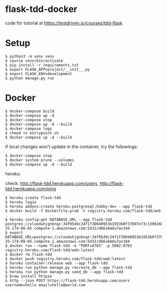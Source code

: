 # flask-tdd-docker
code for tutorial at https://testdriven.io/courses/tdd-flask

# Setup

```
$ python3 -m venv venv
$ source venv/bin/activate
$ pip install -r requirements.txt
$ export FLASK_APP=project/__init__.py
$ export FLASK_ENV=development
$ python manage.py run
```

# Docker

```
$ docker-compose build
$ docker-compose up -d
$ docker-compose stop
$ docker-compose up -d --build
$ docker-compose logs
$ chmod +x entrypoint.sh
$ docker-compose up -d --build
```

If local changes won't update in the container, try the followings:

```
$ docker-compose stop
$ docker system prune --volumes
$ docker-compose up -d --build
```

heroku:

check: http://flask-tdd.herokuapp.com/users, http://flask-tdd.herokuapp.com/ping

```
$ heroku create flask-tdd
$ heroku login
$ heroku addons:create heroku-postgresql:hobby-dev --app flask-tdd
$ docker build -f Dockerfile.prod -t registry.heroku.com/flask-tdd/web .
$ heroku config:get DATABASE_URL --app flask-tdd
postgres://vlooduhjgnbnqz:34f9549c24f1f30040953b1953b0f37897e73c1396160d12212c17431d8807ee@ec2-35-174-88-65.compute-1.amazonaws.com:5432/d66i6mdu7av344
$ export DATABASE_URL=postgres://vlooduhjgnbnqz:34f9549c24f1f30040953b1953b0f37897e73c1396160d12212c17431d8807ee@ec2-35-174-88-65.compute-1.amazonaws.com:5432/d66i6mdu7av344
$ docker run --name flask-tdd -e "PORT=8765" -p 5002:8765 registry.heroku.com/flask-tdd/web:latest
$ docker rm flask-tdd
$ docker push registry.heroku.com/flask-tdd/web:latest
$ heroku container:release web --app flask-tdd
$ heroku run python manage.py recreate_db --app flask-tdd
$ heroku run python manage.py seed_db --app flask-tdd
$ brew install httpie
$ http --json POST https://flask-tdd.herokuapp.com/users username=hello email=hello@world.com
```
